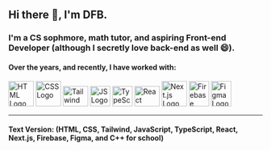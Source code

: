 ## Hi there 👋, I'm DFB.

### I'm a CS sophmore, math tutor, and aspiring Front-end Developer (although I secretly love back-end as well 😄).

#### Over the years, and recently, I have worked with:
<img src="https://github.com/DFBDev/DFBDev/assets/104178225/2b288a8a-edc9-4360-9b72-d20e879c756b" alt="HTML Logo" width="50" height="50"> <img src="https://github.com/DFBDev/DFBDev/assets/104178225/20e7ad0e-4283-4168-afee-f866ec5f9f1e" alt="CSS Logo" width="50" height="50"> <img src="https://github.com/DFBDev/DFBDev/assets/104178225/8ae3f395-234e-411d-b285-ff7fc44d602c" alt="Tailwind Logo" width="50" height="40"> <img src="https://github.com/DFBDev/DFBDev/assets/104178225/dac65b5c-79fa-427e-9c80-6449cf5f1f9c" alt="JS Logo" width="40" height="40"> <img src="https://github.com/DFBDev/DFBDev/assets/104178225/3c5dbb13-2de4-447b-a028-69818c42605a" alt="TypeScript Logo" width="40" height="40"> <img src="https://github.com/DFBDev/DFBDev/assets/104178225/5b3a99e4-2a89-49b8-a9fb-4365c95b3684" alt="React Logo" width="50" height="40"> <img src="https://github.com/DFBDev/DFBDev/assets/104178225/883da01a-f9bc-43fd-9b04-483c11ab2731" alt="Next.js Logo" width="50" height="50"> <img src="https://github.com/DFBDev/DFBDev/assets/104178225/4a2d60c9-bbd0-4a44-bb5a-be11d14145ee" alt="Firebase Logo" width="40" height="50"> <img src="https://github.com/DFBDev/DFBDev/assets/104178225/d21a206c-152d-40a3-a60d-f70b07eb2956" alt="Figma Logo" width="40" height="50"> 
_______________________________________________________

#### Text Version: (HTML, CSS, Tailwind, JavaScript, TypeScript, React, Next.js, Firebase, Figma, and C++ for school)
